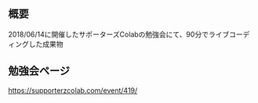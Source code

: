 ## 概要
2018/06/14に開催したサポーターズColabの勉強会にて、90分でライブコーディングした成果物

## 勉強会ページ
https://supporterzcolab.com/event/419/

